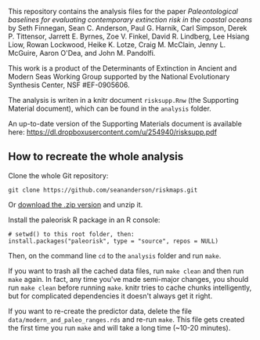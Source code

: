 This repository contains the analysis files for the paper *Paleontological baselines for evaluating contemporary extinction risk in the coastal oceans* by Seth Finnegan, Sean C. Anderson, Paul G. Harnik, Carl Simpson, Derek P. Tittensor, Jarrett E. Byrnes, Zoe V. Finkel, David R. Lindberg, Lee Hsiang Liow, Rowan Lockwood, Heike K. Lotze, Craig M. McClain, Jenny L. McGuire, Aaron O'Dea, and John M. Pandolfi.

This work is a product of the Determinants of Extinction in Ancient and Modern Seas Working Group supported by the National Evolutionary Synthesis Center, NSF #EF-0905606.

The analysis is writen in a knitr document `risksupp.Rnw` (the Supporting Material document), which can be found in the `analysis` folder.

An up-to-date version of the Supporting Materials document is available here:
<https://dl.dropboxusercontent.com/u/254940/risksupp.pdf>

## How to recreate the whole analysis

Clone the whole Git repository:

```
git clone https://github.com/seananderson/riskmaps.git
```

Or [download the .zip version](https://github.com/seananderson/riskmaps/archive/master.zip) and unzip it.

Install the paleorisk R package in an R console:

```
# setwd() to this root folder, then:
install.packages("paleorisk", type = "source", repos = NULL)
```

Then, on the command line `cd` to the `analysis` folder and run `make`.

If you want to trash all the cached data files, run `make clean` and then run `make` again. In fact, any time you've made semi-major changes, you should run `make clean` before running `make`. knitr tries to cache chunks intelligently, but for complicated dependencies it doesn't always get it right.

If you want to re-create the predictor data, delete the file `data/modern_and_paleo_ranges.rds` and re-run `make`. This file gets created the first time you run `make` and will take a long time (~10-20 minutes).
